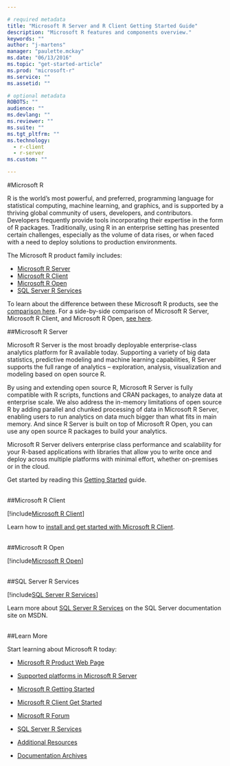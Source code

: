 ```yaml
---

# required metadata
title: "Microsoft R Server and R Client Getting Started Guide"
description: "Microsoft R features and components overview."
keywords: ""
author: "j-martens"
manager: "paulette.mckay"
ms.date: "06/13/2016"
ms.topic: "get-started-article"
ms.prod: "microsoft-r"
ms.service: ""
ms.assetid: ""

# optional metadata
ROBOTS: ""
audience: ""
ms.devlang: ""
ms.reviewer: ""
ms.suite: ""
ms.tgt_pltfrm: ""
ms.technology: 
  - r-client
  - r-server
ms.custom: ""

---
```


#Microsoft R

R is the world’s most powerful, and preferred, programming language for statistical computing, machine learning, and graphics, and is supported by a thriving global community of users, developers, and contributors. Developers frequently provide tools incorporating their expertise in the form of R packages. Traditionally, using R in an enterprise setting has presented certain challenges, especially as the volume of data rises, or when faced with a need to deploy solutions to production environments. 

The Microsoft R product family includes:
+ <a href="#mrs">Microsoft R Server</a>
+ <a href="#mrc">Microsoft R Client</a>
+ <a href="#mro">Microsoft R Open</a>
+ <a href="#sqlr">SQL Server R Services</a>

To learn about the difference between these Microsoft R products, see the [comparison here](#compare-prods).
For a side-by-side comparison of Microsoft R Server, Microsoft R Client, and Microsoft R Open, [see here](microsoft-r-getting-started.md#compare-prods).
<br>

<a name="mrs"></a>
##Microsoft R Server

Microsoft R Server is the most broadly deployable enterprise-class analytics platform for R available today. Supporting a variety of big data statistics, predictive modeling and machine learning capabilities, R Server supports the full range of analytics – exploration, analysis, visualization and modeling based on open source R. 

By using and extending open source R, Microsoft R Server is fully compatible with R scripts, functions and CRAN packages, to analyze data at enterprise scale. We also address the in-memory limitations of open source R by adding parallel and chunked processing of data in Microsoft R Server, enabling users to run analytics on data much bigger than what fits in main memory. And since R Server is built on top of Microsoft R Open, you can use any open source R packages to build your analytics. 

Microsoft R Server delivers enterprise class performance and scalability for your R-based applications with libraries that allow you to write once and deploy across multiple platforms with minimal effort, whether on-premises or in the cloud.

Get started by reading this [Getting Started](microsoft-r-getting-started.md) guide.


<br />
<a name="mrc"></a>
##Microsoft R Client

[!include[Microsoft R Client](./includes/r-client/r-client-intro.md)]

Learn how to [install and get started with Microsoft R Client](/r-client-get-started.md).

<br>
<a name="mro"></a>
##Microsoft R Open

[!include[Microsoft R Open](./includes/r-open/mro-intro.md)]

<br>
<a name="sqlr"></a>
##SQL Server R Services

[!include[SQL Server R Services](./includes/ss-r-services/r-services-intro.md)]

Learn more about [SQL Server R Services](https://msdn.microsoft.com/en-us/library/mt604845.aspx) on the SQL Server documentation site on MSDN.


<br>
##Learn More

Start learning about Microsoft R today:

+ [Microsoft R Product Web Page](https://www.microsoft.com/en-us/cloud-platform/r-server) 

+ [Supported platforms in Microsoft R Server](rserver-install-supported-platforms.md)

+ [Microsoft R Getting Started](microsoft-r-getting-started.md)

+ [Microsoft R Client Get Started](r-client-get-started.md)

+ [Microsoft R Forum](https://social.msdn.microsoft.com/Forums/en-US/home?forum=microsoftr)

+ [SQL Server R Services](https://msdn.microsoft.com/en-us/library/mt604845.aspx) 

+ [Additional Resources](microsoft-r-more-resources.md)

+ [Documentation Archives](microsoft-r-old-versions.md)
